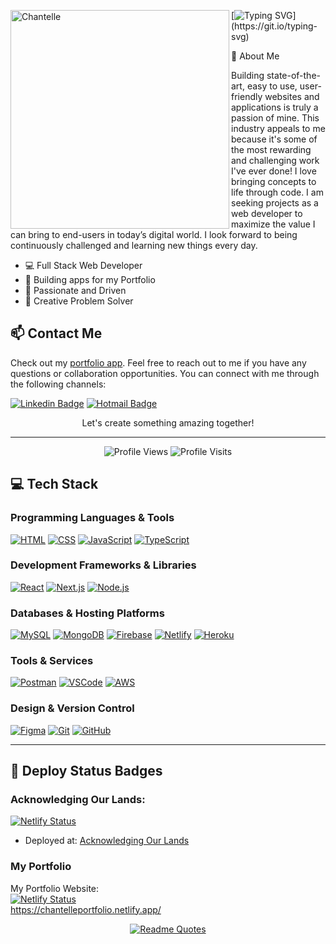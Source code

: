 <div>
<img align="left" max-width="35%" height="350" alt="Chantelle" src="https://user-images.githubusercontent.com/82847249/147374702-96d6f42e-6b10-4b39-b9fe-eae6d68d9a41.jpg"/>

[![Typing SVG](https://readme-typing-svg.herokuapp.com/?lines=Welcome+to+my+GitHub;I'm+Chantelle.)](https://git.io/typing-svg)
  
👋 About Me

Building state-of-the-art, easy to use, user-friendly websites and applications is truly a passion of mine. This industry appeals to me because it's some of the most rewarding and challenging work I've ever done! I love bringing concepts to life through code. I am seeking projects as a web developer to maximize the value I can bring to end-users in today’s digital world. I look forward to being continuously challenged and learning new things every day.
  * 💻 Full Stack Web Developer
  * 📱 Building apps for my Portfolio
  * 🚀 Passionate and Driven
  * 🌟 Creative Problem Solver

</div>

## 📫 Contact Me 

Check out my [portfolio app](https://chantelleportfolio.netlify.app/). Feel free to reach out to me if you have any questions or collaboration opportunities. You can connect with me through the following channels:

[![Linkedin Badge](https://img.shields.io/badge/-LinkedIn-blue?style=flat-square&logo=Linkedin&logoColor=white)](https://www.linkedin.com/in/chantellepasceri)
[![Hotmail Badge](https://img.shields.io/badge/-Hotmail-0078D4?style=flat-square&logo=microsoft-outlook&logoColor=white)](mailto:mrspasceri@hotmail.com)

<p align="center">Let's create something amazing together!</p>

---

<p align="center">
  <img src="https://komarev.com/ghpvc/?username=bella77-69&style=plastic&label=Views" alt="Profile Views">
  <img src="https://badges.pufler.dev/visits/bella77-69/bella77-69?color=black&logo=github" alt="Profile Visits">
</p>

## :computer: Tech Stack 

### Programming Languages & Tools
[![HTML](https://skillicons.dev/icons?i=html)](https://skillicons.dev) [![CSS](https://skillicons.dev/icons?i=css)](https://skillicons.dev) [![JavaScript](https://skillicons.dev/icons?i=javascript)](https://skillicons.dev) [![TypeScript](https://skillicons.dev/icons?i=typescript)](https://skillicons.dev)

### Development Frameworks & Libraries
[![React](https://skillicons.dev/icons?i=react)](https://skillicons.dev) [![Next.js](https://skillicons.dev/icons?i=nextjs)](https://skillicons.dev) [![Node.js](https://skillicons.dev/icons?i=nodejs)](https://skillicons.dev)

### Databases & Hosting Platforms
[![MySQL](https://skillicons.dev/icons?i=mysql)](https://skillicons.dev) [![MongoDB](https://skillicons.dev/icons?i=mongodb)](https://skillicons.dev) [![Firebase](https://skillicons.dev/icons?i=firebase)](https://skillicons.dev) [![Netlify](https://skillicons.dev/icons?i=netlify)](https://skillicons.dev) [![Heroku](https://skillicons.dev/icons?i=heroku)](https://skillicons.dev)

### Tools & Services
[![Postman](https://skillicons.dev/icons?i=postman)](https://skillicons.dev) [![VSCode](https://skillicons.dev/icons?i=vscode)](https://skillicons.dev) [![AWS](https://skillicons.dev/icons?i=aws)](https://skillicons.dev)

### Design & Version Control
[![Figma](https://skillicons.dev/icons?i=figma)](https://skillicons.dev) [![Git](https://skillicons.dev/icons?i=git)](https://skillicons.dev) [![GitHub](https://skillicons.dev/icons?i=github)](https://skillicons.dev)


---

## :rocket: Deploy Status Badges

### Acknowledging Our Lands:
[![Netlify Status](https://api.netlify.com/api/v1/badges/a4d4c259-9f38-4a11-94d3-5284fde9925c/deploy-status)](https://app.netlify.com/sites/acknowledging-our-lands/deploys)
- Deployed at: [Acknowledging Our Lands](https://land-acknowledgement.vercel.app/)

### My Portfolio

My Portfolio Website: </br>
[![Netlify Status](https://api.netlify.com/api/v1/badges/4f3b43bd-9cdf-4c46-b734-825f15464481/deploy-status)](https://app.netlify.com/sites/chantelleportfolio/deploys) </br >
https://chantelleportfolio.netlify.app/

<div align="center">

[![Readme Quotes](https://quotes-github-readme.vercel.app/api?type=horizontal&theme=dark)](https://github.com/piyushsuthar/github-readme-quotes)

</div>

